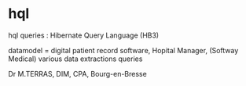# hql
hql queries : Hibernate Query Language (HB3)

datamodel = digital patient record software, Hopital Manager, (Softway Medical)
various data extractions queries

Dr M.TERRAS, DIM, CPA, Bourg-en-Bresse
